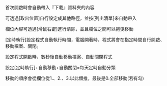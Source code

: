 首次開啟時會自動帶入『下載』資料夾的內容

可透過[取出位置]自行設定成其他路徑，並按[列出清單]來自動帶入

欄位內容可透過[滑鼠右鍵]進行清除，並且欄位之間可以拖曳移動

[定時執行]設定程式自動執行時間，電腦開著時，程式將會在指定時間自行開啟、移動檔案、關閉。

設定程式開啟時，數秒後自動移動檔案、自動關閉程式

設定[定時執行]+自動移動+自動關閉=每天定時自動分類

移動的順序會從欄位從1.、2.、3.以此類推，最後是0.全部移動(若有勾)

